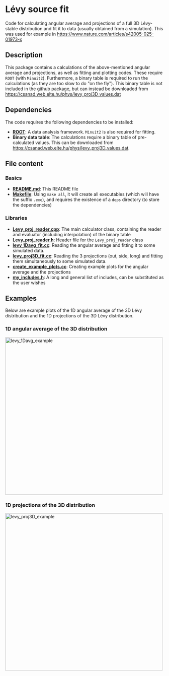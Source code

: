 # Lévy source fit
Code for calculating angular average and projections of a full 3D Lévy-stable distribution and fit it to data (usually obtained from a simulation). This was used for example in https://www.nature.com/articles/s42005-025-01973-x

## Description
This package contains a calculations of the above-mentioned angular average and projections, as well as fitting and plotting codes. These require `ROOT` (with `Minuit2`). Furthermore, a binary table is required to run the calculations (as they are too slow to do "on the fly"). This binary table is not included in the github package, but can instead be downloaded from https://csanad.web.elte.hu/phys/levy_proj3D_values.dat


## Dependencies
The code requires the following dependencies to be installed:
- [**ROOT**](https://root.cern/): A data analysis framework. `Minuit2` is also required for fitting.
- **Binary data table**: The calculations require a binary table of pre-calculated values. This can be downloaded from https://csanad.web.elte.hu/phys/levy_proj3D_values.dat.

## File content

### Basics
- [**README.md**](README.md): This README file
- [**Makefile**](Makefile): Using `make all`, it will create all executables (which will have the suffix `.exe`), and requires the existence of a `deps` directory (to store the dependencies)

### Libraries
- [**Levy_proj_reader.cpp**](Levy_proj_reader.cpp): The main calculator class, containing the reader and evaluator (including interpolation) of the binary table
- [**Levy_proj_reader.h**](Levy_proj_reader.h): Header file for the `Levy_proj_reader` class
- [**levy_1Davg_fit.cc**](levy_1Davg_fit.cc): Reading the angular average and fitting it to some simulated data.
- [**levy_proj3D_fit.cc**](levy_proj3D_fit.cc): Reading the 3 projections (out, side, long) and fitting them simultaneously to some simulated data.
- [**create_example_plots.cc**](create_example_plots.cc): Creating example plots for the angular average and the projections
- [**my_includes.h**](my_includes.h): A long and general list of includes, can be substituted as the user wishes

## Examples
Below are example plots of the 1D angular average of the 3D Lévy distribution and the 1D projections of the 3D Lévy distribution.

### 1D angular average of the 3D distribution
<img width="500" alt="levy_1Davg_example" src="https://github.com/user-attachments/assets/1735591b-d67b-4f24-9649-3bff5e9cdb62" />

### 1D projections of the 3D distribution
<img width="500" alt="levy_proj3D_example" src="https://github.com/user-attachments/assets/c02add73-7b65-4ef4-b459-3e5e2f513bea" />
